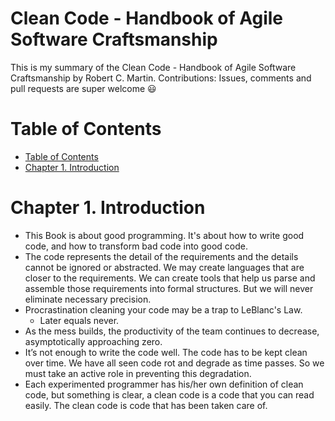 # Clean Code - Handbook of Agile Software Craftsmanship
This is my summary of the Clean Code - Handbook of Agile Software Craftsmanship by Robert C. Martin.
Contributions: Issues, comments and pull requests are super welcome 😃
<!-- TOC depthFrom:1 depthTo:6 withLinks:1 updateOnSave:1 orderedList:0 -->
# Table of Contents
- [Table of Contents](#table-of-contents)
- [Chapter 1. Introduction](#Chapter-1-introduction)
<!-- /TOC -->
# Chapter 1. Introduction
- This Book is about good programming. It's about how to write good code, and how to transform bad code into good code.
- The code represents the detail of the requirements and the details cannot be ignored or abstracted. We may create languages that are closer to the requirements. We can create tools that help us parse and assemble those requirements into formal structures. But we will never eliminate necessary precision.
- Procrastination cleaning your code may be a trap to LeBlanc's Law.
	- Later equals never.
- As the mess builds, the productivity of the team continues to decrease, asymptotically approaching zero.
- It’s not enough to write the code well. The code has to be kept clean over time. We have all seen code rot and degrade as time passes. So we must take an active role in preventing this degradation.
- Each experimented programmer has his/her own definition of clean code, but something is clear, a clean code is a code that you can read easily. The clean code is code that has been taken care of. 
